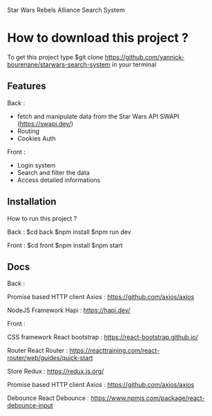 Star Wars Rebels Alliance Search System

# How to download this project ?

To get this project type \$git clone https://github.com/yannick-bourenane/starwars-search-system in your terminal

## Features

Back :

- fetch and manipulate data from the Star Wars API SWAPI (https://swapi.dev/)
- Routing
- Cookies Auth

Front :

- Login system
- Search and filter the data
- Access detailed informations

## Installation

How to run this project ?

Back :
$cd back
$npm install
\$npm run dev

Front :
$cd front
$npm install
\$npm start

## Docs

Back :

Promise based HTTP client
Axios : https://github.com/axios/axios

NodeJS Framework
Hapi : https://hapi.dev/

Front :

CSS framework
React bootstrap : https://react-bootstrap.github.io/

Router
React Router : https://reacttraining.com/react-router/web/guides/quick-start

Store
Redux : https://redux.js.org/

Promise based HTTP client
Axios : https://github.com/axios/axios

Debounce
React Debounce : https://www.npmjs.com/package/react-debounce-input
